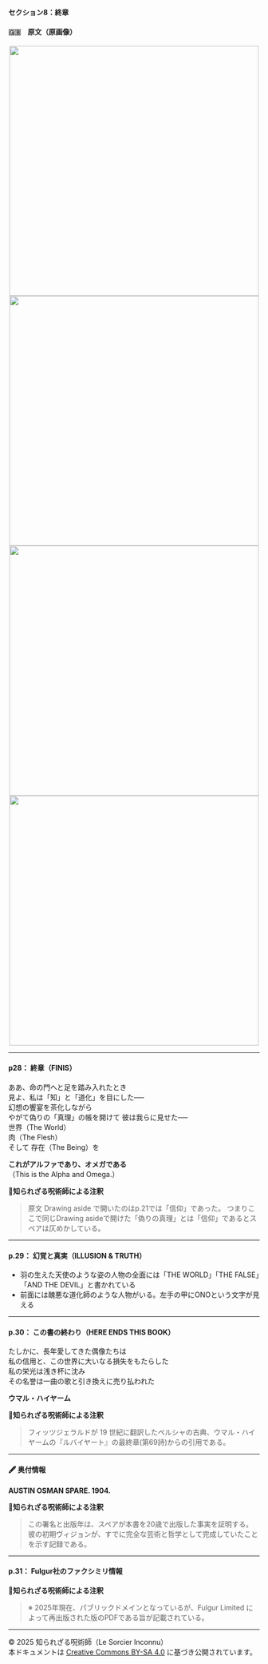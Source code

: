 #### セクション8：終章

#### 🇬🇧　原文（原画像）

<div align="center">
 <img src="if28.png" width="500"><br>
 <img src="if29.png" width="500"><br>
 <img src="if30.png" width="500"><br>
 <img src="if31.png" width="500"><br>
</div>

---

#### p28： 終章（FINIS）

ああ、命の門へと足を踏み入れたとき  
見よ、私は「知」と「道化」を目にした──  
幻想の饗宴を茶化しながら  
やがて偽りの「真理」の帳を開けて
彼は我らに見せた──  
世界（The World）  
肉（The Flesh）  
そして 存在（The Being）を  

**これがアルファであり、オメガである**  
（This is the Alpha and Omega.）


**🐌知られざる呪術師による注釈**
> 原文 Drawing aside で開いたのはp.21では「信仰」であった。
> つまりここで同じDrawing asideで開けた「偽りの真理」とは「信仰」であるとスペアは仄めかしている。

---

#### p.29： 幻覚と真実（ILLUSION & TRUTH）

- 羽の生えた天使のような姿の人物の全面には「THE WORLD」「THE FALSE」「AND THE DEVIL」と書かれている
- 前面には醜悪な道化師のような人物がいる。左手の甲にONOという文字が見える
  
---

#### p.30： この書の終わり（HERE ENDS THIS BOOK）

たしかに、長年愛してきた偶像たちは  
私の信用と、この世界に大いなる損失をもたらした  
私の栄光は浅き杯に沈み  
その名誉は一曲の歌と引き換えに売り払われた

**ウマル・ハイヤーム**

**🐌知られざる呪術師による注釈**
> フィッツジェラルドが 19 世紀に翻訳したペルシャの古典、ウマル・ハイヤームの『ルバイヤート』の最終章(第69詩)からの引用である。

---

#### 🖋️ 奥付情報

**AUSTIN OSMAN SPARE. 1904.**

**🐌知られざる呪術師による注釈**
>この署名と出版年は、スペアが本書を20歳で出版した事実を証明する。彼の初期ヴィジョンが、すでに完全な芸術と哲学として完成していたことを示す記録である。

---

#### p.31： Fulgur社のファクシミリ情報

**🐌知られざる呪術師による注釈**
>※ 2025年現在、パブリックドメインとなっているが、Fulgur Limited によって再出版された版のPDFである旨が記載されている。

---

© 2025 知られざる呪術師（Le Sorcier Inconnu）  
本ドキュメントは [Creative Commons BY-SA 4.0](https://creativecommons.org/licenses/by-sa/4.0/deed.ja) に基づき公開されています。
